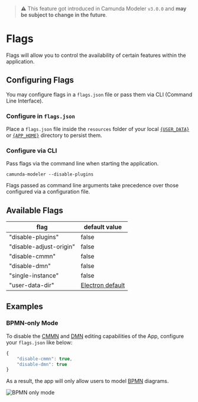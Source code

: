 > :warning: This feature got introduced in Camunda Modeler `v3.0.0` and __may be subject to change in the future__.


# Flags

Flags will allow you to control the availability of certain features within the application.


## Configuring Flags

You may configure flags in a `flags.json` file or pass them via CLI (Command Line Interface).

### Configure in `flags.json`

Place a `flags.json` file inside the `resources` folder of your local [`{USER_DATA}`](../search-paths#user-data-directory) or [`{APP_HOME}`](../search-paths#application-home-directory) directory to persist them.

### Configure via CLI

Pass flags via the command line when starting the application. 

```
camunda-modeler --disable-plugins
```

Flags passed as command line arguments take precedence over those configured via a configuration file.


## Available Flags

| flag | default value |
| ------------- | ------------- |
| "disable-plugins"  | false  |
| "disable-adjust-origin"  | false  |
| "disable-cmmn" | false |
| "disable-dmn" | false |
| "single-instance" | false |
| "user-data-dir" | [Electron default](../search-paths) |


## Examples

### BPMN-only Mode

To disable the [CMMN](https://github.com/bpmn-io/cmmn-js) and [DMN](https://github.com/bpmn-io/dmn-js) editing capabilities of the App, configure your `flags.json` like below:

```js
{
    "disable-cmmn": true,
    "disable-dmn": true
}
```

As a result, the app will only allow users to model [BPMN](https://github.com/bpmn-io/bpmn-js) diagrams.

![BPMN only mode](./bpmn-only.png)
